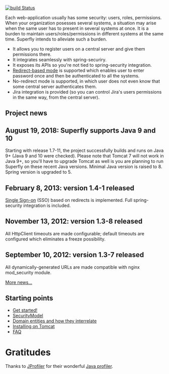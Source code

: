[![build Status](https://github.com/payneteasy/superfly/actions/workflows/maven.yml/badge.svg)](https://github.com/payneteasy/superfly/actions/workflows/maven.yml)

Each web-application usually has some security: users, roles, permissions. When your organization posesses several systems, a situation may arise when the same user has to present in several systems at once. It is a burden to maintain users/roles/permissions in different systems at the same time. Superfly intends to alleviate such a burden.

  * It allows you to register users on a central server and give them permissions there.
  * It integrates seamlessly with spring-securiry.
  * It exposes its APIs so you're not tied to spring-security integration.
  * [Redirect-based mode](../wiki/SingleSignOn.md) is supported which enables user to enter password once and then be  authenticated to all the systems.
  * No-redirect mode is supported, in which user does not even know that some central server authenticates them.
  * Jira integration is provided (so you can control Jira's users permissions in the same way, from the central server).

## Project news ##

## August 19, 2018: Superfly supports Java 9 and 10 ##

Starting with release 1.7-11, the project successfully builds and runs on Java 9+ (Java 9 and 10 were checked).
Please note that Tomcat 7 will not work in Java 9+, so you'll have to upgrade Tomcat as well is you are planning to run Superfly on these recent Java versions.
Minimal Java version is raised to 8.
Spring version is upgraded to 5.

## February 8, 2013: version 1.4-1 released ##

[Single Sign-on](../wiki/SingleSignOn.md) (SSO) based on redirects is implemented. Full spring-security integration is included.

## November 13, 2012: version 1.3-8 released ##

All HttpClient timeouts are made configurable; default timeouts are configured which eliminates a freeze possibility.

## September 10, 2012: version 1.3-7 released ##

All dynamically-generated URLs are made compatible with nginx mod\_security module.

[More news...](../wiki/ProjectNews.md)

## Starting points ##

  * [Get started!](../wiki/GettingStarted.md)
  * [SecurityModel](../wiki/SecurityModel.md)
  * [Domain entities and how they interrelate](../wiki/DomainModel.md)
  * [Installing on Tomcat](../wiki/IntallOnTomcat.md)
  * [FAQ](../wiki/FAQ.md)

# Gratitudes #

Thanks to [JProfiler](http://www.ej-technologies.com/products/jprofiler/overview.html) for their wonderful [Java profiler](http://www.ej-technologies.com/products/jprofiler/overview.html).
